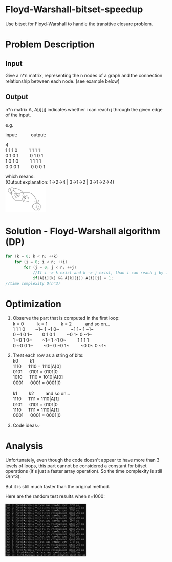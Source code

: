 # Floyd-Warshall-bitset-speedup
Use bitset for Floyd-Warshall to handle the transitive closure problem.

# Problem Description
## Input
Give a n*n matrix, representing the n nodes of a graph and the connection relationship between each node. (see example below)
## Output
n*n matrix A, A[i][j] indicates whether i can reach j through the given edge of the input.

e.g. 

input: &emsp;&emsp;&ensp; output:

4 <br>
1 1 1 0 &emsp;&emsp; 1 1 1 1 <br>
0 1 0 1 &emsp;&emsp; 0 1 0 1 <br>
1 0 1 0 &emsp;&emsp; 1 1 1 1 <br>
0 0 0 1 &emsp;&emsp; 0 0 0 1 

which means: <br>
(Output explanation: 1->2->4 | 3->1->2 | 3->1->2->4)<br>
<img src="README_IMG/input.png" width="25%">  

# Solution - Floyd-Warshall algorithm (DP)

```c++
for (k = 0; k < n; ++k)
    for (i = 0; i < n; ++i)
        for (j = 0; j < n; ++j)
            //If i -> k exist and k -> j exist, than i can reach j by i -> j -> k.
            if(A[i][k] && A[k][j]) A[i][j] = 1;
//time complexity O(n^3)
```
# Optimization
1. Observe the part that is computed in the first loop:<br>
  k = 0 &emsp;&emsp;&ensp; k = 1 &emsp;&emsp;&ensp; k = 2 &emsp;&emsp;&ensp; and so on...<br> 
  1 1 1 0&emsp;&emsp;      ~1~ 1 ~1 0~ &emsp;&emsp; ~1 1~ 1 ~1~<br>
  0 ~1 0 1~&emsp;&emsp;    0 1 0 1     &emsp;&emsp; ~0 1~ 0 ~1~<br>
  1 ~0 1 0~&emsp;&emsp;    ~1~ 1 ~1 0~ &emsp;&emsp; 1 1 1 1<br>
  0 ~0 0 1~&emsp;&emsp;    ~0~ 0 ~0 1~ &emsp;&emsp; ~0 0~ 0 ~1~

2. Treat each row as a string of bits:<br>
  k0 &emsp;&emsp; k1 <br>
  1110 &emsp; 1110 = 1110|A[0]<br>
  0101 &emsp; 0101 = 0101|0<br>
  1010 &emsp; 1110 = 1010|A[0]<br>
  0001 &emsp; 0001 = 0001|0<br><br>
  k1 &emsp;&emsp; k2 &emsp;&emsp; and so on...<br>
  1110 &emsp; 1111 = 1110|A[1]<br>
  0101 &emsp; 0101 = 0101|0<br>
  1110 &emsp; 1111 = 1110|A[1]<br>
  0001 &emsp; 0001 = 0001|0

3. Code ideas~

# Analysis
Unfortunately, even though the code doesn't appear to have more than 3 levels of loops, this part cannot be considered a constant for bitset operations (it's just a faster array operation). So the time complexity is still O(n^3).

But it is still much faster than the original method.

Here are the random test results when n=1000:

<img src="README_IMG/Results_after_comparison.png" width="50%">  
